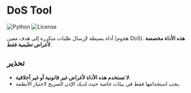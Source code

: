 # DoS Tool

![Python](https://img.shields.io/badge/Python-3.x-blue)
![License](https://img.shields.io/badge/License-MIT-green)

أداة بسيطة لإرسال طلبات متكررة إلى هدف معين (هجوم DoS). **هذه الأداة مخصصة لأغراض تعليمية فقط**.

## تحذير
- **لا تستخدم هذه الأداة لأغراض غير قانونية أو غير أخلاقية**.
- يجب استخدامها فقط في بيئات خاصة حيث لديك الإذن الصريح لاختبار الأنظمة.


